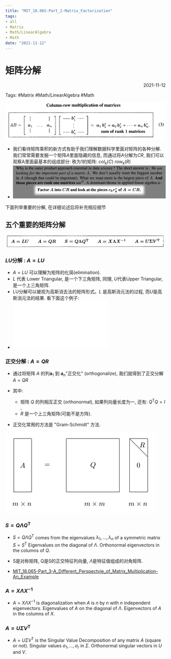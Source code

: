 ```yaml
---
title: "MIT_18.065-Part_2-Matrix_Factorization"
tags:
- all
- Matrix
- Math/LinearAlgebra
- Math
date: "2021-11-12"
---
```

# 矩阵分解

<div align="right"> 2021-11-12</div>

Tags: #Matrix #Math/LinearAlgebra #Math 

![](notes/2021/2021.11/assets/img_2022-10-15-10.png)
- 我们看待矩阵乘积的新方式有助于我们理解数据科学里面对矩阵的各种分解. 我们常常需要发掘一个矩阵$A$里面隐藏的信息, 而通过将$A$分解为$CR$, 我们可以观察A里面最基本的组成部分: 秩为1的矩阵: $col_k(C)\ row_k(R)$
- ![](notes/2021/2021.11/assets/img_2022-10-15-11.png)


下面列举重要的分解, 在详细论述后将补充相应细节

## 五个重要的矩阵分解
![](notes/2021/2021.11/assets/img_2022-10-15-12.png)

### $LU$分解 : $A=L U$
- $A=L U$ 可以理解为矩阵的化简(elimination). 
- $L$ 代表 Lower Triangular, 是一个下三角矩阵, 同理, $U$代表Upper Triangular, 是一个上三角矩阵.
- LU分解可以被视为高斯消去法的矩阵形式。$L$ 是高斯消元法的过程, 而$U$是高斯消元法的结果. 看下面这个例子:
- ![LU分解的例子](notes/2021/2021.11/LU分解的例子.md)

### 正交分解 : $A=Q R$
- 通过将矩阵 $A$ 的列$\boldsymbol{a}_{1}$ 到 $\boldsymbol{a}_{n}$"正交化" (orthogonalize), 我们就得到了正交分解$A=Q R$

- 其中:
	- 矩阵 $Q$ 的列相互正交 (orthonormal),  如果列向量长度为一, 还有:  $Q^{\mathrm{T}} Q=I$ , 
	- $R$ 是一个上三角矩阵(可能不是方阵).
- 正交化常用的方法是 "Gram-Schmidt" 方法.

![](notes/2021/2021.11/assets/Pasted%20image%2020211112210720.png)

### $S=Q \Lambda Q^{\mathrm{T}}$
- $S=Q \Lambda Q^{\mathrm{T}}$ comes from the eigenvalues $\lambda_{1}, \ldots, \lambda_{n}$ of a symmetric matrix $S=S^{\mathrm{T}}$ Eigenvalues on the diagonal of $\Lambda$. Orthonormal eigenvectors in the columns of $Q$.

- S是对称矩阵, Q是S的正交特征列向量, $\Lambda$是特征值组成的对角矩阵.
- [MIT_18.065-Part_3-A_Different_Perspectvie_of_Matrix_Multiplication-An_Example](notes/2021/2021.11/MIT_18.065-Part_3-A_Different_Perspectvie_of_Matrix_Multiplication-An_Example.md)

### $A=X \Lambda X^{-1}$ 
- $A=X \Lambda X^{-1}$ is diagonalization when $A$ is $n$ by $n$ with $n$ independent eigenvectors. Eigenvalues of $A$ on the diagonal of $\Lambda$. Eigenvectors of $A$ in the columns of $X$.

### $A=U \Sigma V^{\mathrm{T}}$ 
- $A=U \Sigma V^{\mathrm{T}}$ is the Singular Value Decomposition of any matrix $A$ (square or not). Singular values $\sigma_{1}, \ldots, \sigma_{r}$ in $\Sigma$. Orthonormal singular vectors in $U$ and $V$.